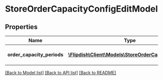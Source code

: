 # StoreOrderCapacityConfigEditModel

## Properties
Name | Type | Description | Notes
------------ | ------------- | ------------- | -------------
**order_capacity_periods** | [**\Flipdish\\Client\Models\StoreOrderCapacityPeriod[]**](StoreOrderCapacityPeriod.md) | Order capacity periods | [optional] 

[[Back to Model list]](../README.md#documentation-for-models) [[Back to API list]](../README.md#documentation-for-api-endpoints) [[Back to README]](../README.md)


